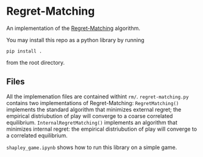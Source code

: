 # Regret-Matching
An implementation of the [Regret-Matching](https://onlinelibrary.wiley.com/doi/abs/10.1111/1468-0262.00153?casa_token=SlfFATJyWPsAAAAA:Cce3j4Nas--ytJ9DbagxY4x8hUKuFElvL_kiBL_Z_T9Ymv_SAoKMKIK2jajSmxQWs9wFlf9SWyiRrQ) algorithm. 

You may install this repo as a python library by running 
```
pip install .
```
from the root directory.

## Files 
All the implemenation files are contained withint `rm/`. `regret-matching.py` contains two implementations of Regret-Matching: `RegretMatching()` implements the standard algorithm that minimizes external regret; the empirical distriubution of play will converge to a coarse correlated equilibrium. `InternalRegretMatching()` implements an algorithm that minimizes internal regret: the empirical distriubution of play will converge to a correlated equilibrium. 

`shapley_game.ipynb` shows how to run this library on a simple game. 
